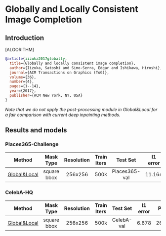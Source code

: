 # Globally and Locally Consistent Image Completion

## Introduction

[ALGORITHM]

```bibtex
@article{iizuka2017globally,
  title={Globally and locally consistent image completion},
  author={Iizuka, Satoshi and Simo-Serra, Edgar and Ishikawa, Hiroshi},
  journal={ACM Transactions on Graphics (ToG)},
  volume={36},
  number={4},
  pages={1--14},
  year={2017},
  publisher={ACM New York, NY, USA}
}
```

*Note that we do not apply the post-processing module in Global&Local for a fair comparison with current deep inpainting methods.*

## Results and models

### Places365-Challenge

|                                  Method                                   |  Mask Type  | Resolution | Train Iters |   Test Set    | l1 error |  PSNR  | SSIM  |                                                                                                                      Download                                                                                                                       |
| :-----------------------------------------------------------------------: | :---------: | :--------: | :---------: | :-----------: | :------: | :----: | :---: | :-------------------------------------------------------------------------------------------------------------------------------------------------------------------------------------------------------------------------------------------------: |
| [Global&Local](/configs/inpainting/official/global_localbal_local/gl_256x256_8x12_places.py) | square bbox |  256x256   |    500k     | Places365-val |  11.164  | 23.152 | 0.862 | [model](https://download.openmmlab.com/mmediting/inpainting/global_local/gl_256x256_8x12_places_20200619-52a040a8.pth) \| [log](https://download.openmmlab.com/mmediting/inpainting/global_local/gl_256x256_8x12_places_20200619-52a040a8.log.json) |

### CelebA-HQ

|                                  Method                                   |  Mask Type  | Resolution | Train Iters |  Test Set  | l1 error |  PSNR  | SSIM  |                                                                                                                      Download                                                                                                                       |
| :-----------------------------------------------------------------------: | :---------: | :--------: | :---------: | :--------: | :------: | :----: | :---: | :-------------------------------------------------------------------------------------------------------------------------------------------------------------------------------------------------------------------------------------------------: |
| [Global&Local](/configs/inpainting/official/global_localbal_local/gl_256x256_8x12_celeba.py) | square bbox |  256x256   |    500k     | CelebA-val |  6.678   | 26.780 | 0.904 | [model](https://download.openmmlab.com/mmediting/inpainting/global_local/gl_256x256_8x12_celeba_20200619-5af0493f.pth) \| [log](https://download.openmmlab.com/mmediting/inpainting/global_local/gl_256x256_8x12_celeba_20200619-5af0493f.log.json) |
